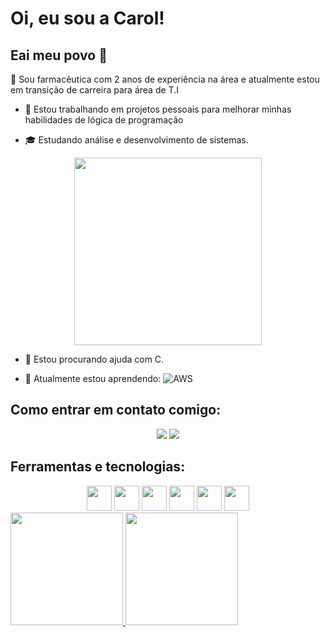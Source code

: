 
# Oi, eu sou a Carol! 
## Eai meu povo 👋

💼 Sou farmacêutica com 2 anos de experiência na área e atualmente estou em transição de carreira para área de T.I



- 🔭 Estou trabalhando em projetos pessoais para melhorar minhas habilidades de lógica de programação

- 🎓 Estudando análise e desenvolvimento de sistemas.
 <div align="center">
  <img src="https://media1.tenor.com/m/GOj9ZF_-ZOcAAAAC/cat.gif" width="300" heigth="300" />
</div>

- 🤔 Estou procurando ajuda com C. 

- 🌱 Atualmente estou aprendendo: ![AWS](https://img.shields.io/badge/AWS-000.svg?style=for-the-badge&logo=amazon-aws&logoColor=white)


## Como entrar em contato comigo:
<div align="center">
<a href="https://instagram.com/biispocarol" target="_blank"><img loading="lazy" src="https://img.shields.io/badge/-Instagram-%23E4405F?style=for-the-badge&logo=instagram&logoColor=white" target="_blank"></a>
<img loading="lazy" src="https://img.shields.io/badge/-LinkedIn-%230077B5?style=for-the-badge&logo=linkedin&logoColor=white" target="_blank"></a>   
</div>









          
## Ferramentas e tecnologias: 

<div align="center">
 
  <img src="https://cdn.jsdelivr.net/gh/devicons/devicon@latest/icons/javascript/javascript-original.svg" width="40" heigth="40" />
            
  <img src="https://cdn.jsdelivr.net/gh/devicons/devicon@latest/icons/react/react-original.svg" width="40" heigth="40" />
          
  <img src="https://cdn.jsdelivr.net/gh/devicons/devicon@latest/icons/git/git-original.svg" width="40" heigth="40" />
  
  <img src="https://cdn.jsdelivr.net/gh/devicons/devicon@latest/icons/azuresqldatabase/azuresqldatabase-original.svg" width="40" heigth="40" />
  
  <img src="https://cdn.jsdelivr.net/gh/devicons/devicon@latest/icons/html5/html5-original.svg" width="40" heigth="40" />
  
  <img src="https://cdn.jsdelivr.net/gh/devicons/devicon@latest/icons/fastapi/fastapi-original.svg"  width="40" heigth="40"/>
           
</div>
   
<div>
<a href="https://github.com/carolinabispo">
<img loading="lazy" height="180em" src="https://github-readme-stats.vercel.app/api/top-langs/?username=carolinabispo&layout=compact&langs_count=7&theme=dracula"/>
<img loading="lazy" height="180em" src="https://github-readme-stats.vercel.app/api?username=carolinabispo&show_icons=true&theme=dracula&include_all_commits=true&count_private=true"/>
</div




